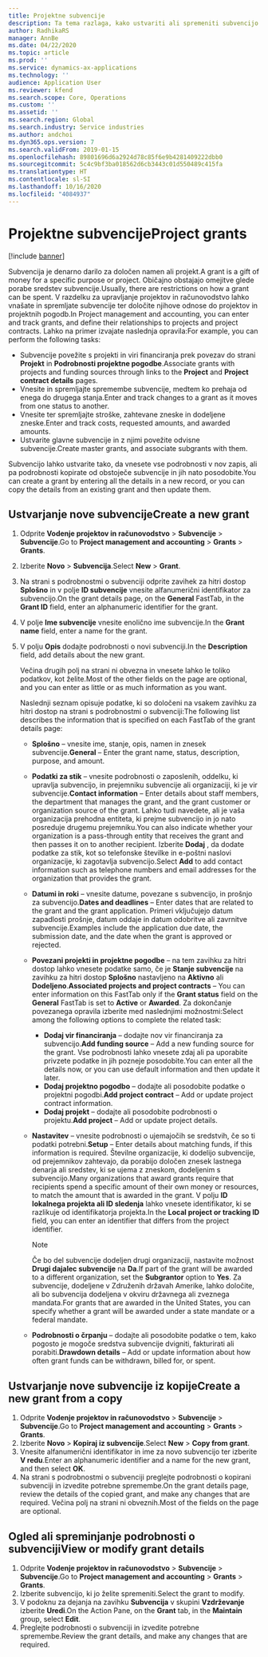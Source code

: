 ```yaml
---
title: Projektne subvencije
description: Ta tema razlaga, kako ustvariti ali spremeniti subvencijo.
author: RadhikaRS
manager: AnnBe
ms.date: 04/22/2020
ms.topic: article
ms.prod: ''
ms.service: dynamics-ax-applications
ms.technology: ''
audience: Application User
ms.reviewer: kfend
ms.search.scope: Core, Operations
ms.custom: ''
ms.assetid: ''
ms.search.region: Global
ms.search.industry: Service industries
ms.author: andchoi
ms.dyn365.ops.version: 7
ms.search.validFrom: 2019-01-15
ms.openlocfilehash: 89801696d6a2924d78c85f6e9b4281409222dbb0
ms.sourcegitcommit: 5c4c9bf3ba018562d6cb3443c01d550489c415fa
ms.translationtype: HT
ms.contentlocale: sl-SI
ms.lasthandoff: 10/16/2020
ms.locfileid: "4084937"
---
```

# <a name="project-grants"></a><span data-ttu-id="b31db-103">Projektne subvencije</span><span class="sxs-lookup"><span data-stu-id="b31db-103">Project grants</span></span>

[!include [banner](../includes/banner.md)]

<span data-ttu-id="b31db-104">Subvencija je denarno darilo za določen namen ali projekt.</span><span class="sxs-lookup"><span data-stu-id="b31db-104">A grant is a gift of money for a specific purpose or project.</span></span> <span data-ttu-id="b31db-105">Običajno obstajajo omejitve glede porabe sredstev subvencije.</span><span class="sxs-lookup"><span data-stu-id="b31db-105">Usually, there are restrictions on how a grant can be spent.</span></span> <span data-ttu-id="b31db-106">V razdelku za upravljanje projektov in računovodstvo lahko vnašate in spremljate subvencije ter določite njihove odnose do projektov in projektnih pogodb.</span><span class="sxs-lookup"><span data-stu-id="b31db-106">In Project management and accounting, you can enter and track grants, and define their relationships to projects and project contracts.</span></span> <span data-ttu-id="b31db-107">Lahko na primer izvajate naslednja opravila:</span><span class="sxs-lookup"><span data-stu-id="b31db-107">For example, you can perform the following tasks:</span></span>

- <span data-ttu-id="b31db-108">Subvencije povežite s projekti in viri financiranja prek povezav do strani **Projekt** in **Podrobnosti projektne pogodbe**.</span><span class="sxs-lookup"><span data-stu-id="b31db-108">Associate grants with projects and funding sources through links to the **Project** and **Project contract details** pages.</span></span>
- <span data-ttu-id="b31db-109">Vnesite in spremljajte spremembe subvencije, medtem ko prehaja od enega do drugega stanja.</span><span class="sxs-lookup"><span data-stu-id="b31db-109">Enter and track changes to a grant as it moves from one status to another.</span></span>
- <span data-ttu-id="b31db-110">Vnesite ter spremljajte stroške, zahtevane zneske in dodeljene zneske.</span><span class="sxs-lookup"><span data-stu-id="b31db-110">Enter and track costs, requested amounts, and awarded amounts.</span></span>
- <span data-ttu-id="b31db-111">Ustvarite glavne subvencije in z njimi povežite odvisne subvencije.</span><span class="sxs-lookup"><span data-stu-id="b31db-111">Create master grants, and associate subgrants with them.</span></span>

<span data-ttu-id="b31db-112">Subvencijo lahko ustvarite tako, da vnesete vse podrobnosti v nov zapis, ali pa podrobnosti kopirate od obstoječe subvencije in jih nato posodobite.</span><span class="sxs-lookup"><span data-stu-id="b31db-112">You can create a grant by entering all the details in a new record, or you can copy the details from an existing grant and then update them.</span></span>

## <a name="create-a-new-grant"></a><span data-ttu-id="b31db-113">Ustvarjanje nove subvencije</span><span class="sxs-lookup"><span data-stu-id="b31db-113">Create a new grant</span></span>

1. <span data-ttu-id="b31db-114">Odprite **Vodenje projektov in računovodstvo** \> **Subvencije** \> **Subvencije**.</span><span class="sxs-lookup"><span data-stu-id="b31db-114">Go to **Project management and accounting** \> **Grants** \> **Grants**.</span></span>
2. <span data-ttu-id="b31db-115">Izberite **Novo** \> **Subvencija**.</span><span class="sxs-lookup"><span data-stu-id="b31db-115">Select **New** \> **Grant**.</span></span>
3. <span data-ttu-id="b31db-116">Na strani s podrobnostmi o subvenciji odprite zavihek za hitri dostop **Splošno** in v polje **ID subvencije** vnesite alfanumerični identifikator za subvencijo.</span><span class="sxs-lookup"><span data-stu-id="b31db-116">On the grant details page, on the **General** FastTab, in the **Grant ID** field, enter an alphanumeric identifier for the grant.</span></span>
4. <span data-ttu-id="b31db-117">V polje **Ime subvencije** vnesite enolično ime subvencije.</span><span class="sxs-lookup"><span data-stu-id="b31db-117">In the **Grant name** field, enter a name for the grant.</span></span>
5. <span data-ttu-id="b31db-118">V polju **Opis** dodajte podrobnosti o novi subvenciji.</span><span class="sxs-lookup"><span data-stu-id="b31db-118">In the **Description** field, add details about the new grant.</span></span>

    <span data-ttu-id="b31db-119">Večina drugih polj na strani ni obvezna in vnesete lahko le toliko podatkov, kot želite.</span><span class="sxs-lookup"><span data-stu-id="b31db-119">Most of the other fields on the page are optional, and you can enter as little or as much information as you want.</span></span>

    <span data-ttu-id="b31db-120">Naslednji seznam opisuje podatke, ki so določeni na vsakem zavihku za hitri dostop na strani s podrobnostmi o subvenciji:</span><span class="sxs-lookup"><span data-stu-id="b31db-120">The following list describes the information that is specified on each FastTab of the grant details page:</span></span>

    - <span data-ttu-id="b31db-121">**Splošno** – vnesite ime, stanje, opis, namen in znesek subvencije.</span><span class="sxs-lookup"><span data-stu-id="b31db-121">**General** – Enter the grant name, status, description, purpose, and amount.</span></span>
    - <span data-ttu-id="b31db-122">**Podatki za stik** – vnesite podrobnosti o zaposlenih, oddelku, ki upravlja subvencijo, in prejemniku subvencije ali organizaciji, ki je vir subvencije.</span><span class="sxs-lookup"><span data-stu-id="b31db-122">**Contact information** – Enter details about staff members, the department that manages the grant, and the grant customer or organization source of the grant.</span></span> <span data-ttu-id="b31db-123">Lahko tudi navedete, ali je vaša organizacija prehodna entiteta, ki prejme subvencijo in jo nato posreduje drugemu prejemniku.</span><span class="sxs-lookup"><span data-stu-id="b31db-123">You can also indicate whether your organization is a pass-through entity that receives the grant and then passes it on to another recipient.</span></span> <span data-ttu-id="b31db-124">Izberite **Dodaj** , da dodate podatke za stik, kot so telefonske številke in e-poštni naslovi organizacije, ki zagotavlja subvencijo.</span><span class="sxs-lookup"><span data-stu-id="b31db-124">Select **Add** to add contact information such as telephone numbers and email addresses for the organization that provides the grant.</span></span>
    - <span data-ttu-id="b31db-125">**Datumi in roki** – vnesite datume, povezane s subvencijo, in prošnjo za subvencijo.</span><span class="sxs-lookup"><span data-stu-id="b31db-125">**Dates and deadlines** – Enter dates that are related to the grant and the grant application.</span></span> <span data-ttu-id="b31db-126">Primeri vključujejo datum zapadlosti prošnje, datum oddaje in datum odobritve ali zavrnitve subvencije.</span><span class="sxs-lookup"><span data-stu-id="b31db-126">Examples include the application due date, the submission date, and the date when the grant is approved or rejected.</span></span>
    - <span data-ttu-id="b31db-127">**Povezani projekti in projektne pogodbe** – na tem zavihku za hitri dostop lahko vnesete podatke samo, če je **Stanje subvencije** na zavihku za hitri dostop **Splošno** nastavljeno na **Aktivno** ali **Dodeljeno**.</span><span class="sxs-lookup"><span data-stu-id="b31db-127">**Associated projects and project contracts** – You can enter information on this FastTab only if the **Grant status** field on the **General** FastTab is set to **Active** or **Awarded**.</span></span> <span data-ttu-id="b31db-128">Za dokončanje povezanega opravila izberite med naslednjimi možnostmi:</span><span class="sxs-lookup"><span data-stu-id="b31db-128">Select among the following options to complete the related task:</span></span>

        - <span data-ttu-id="b31db-129">**Dodaj vir financiranja** – dodajte nov vir financiranja za subvencijo.</span><span class="sxs-lookup"><span data-stu-id="b31db-129">**Add funding source** – Add a new funding source for the grant.</span></span> <span data-ttu-id="b31db-130">Vse podrobnosti lahko vnesete zdaj ali pa uporabite privzete podatke in jih pozneje posodobite.</span><span class="sxs-lookup"><span data-stu-id="b31db-130">You can enter all the details now, or you can use default information and then update it later.</span></span>
        - <span data-ttu-id="b31db-131">**Dodaj projektno pogodbo** – dodajte ali posodobite podatke o projektni pogodbi.</span><span class="sxs-lookup"><span data-stu-id="b31db-131">**Add project contract** – Add or update project contract information.</span></span>
        - <span data-ttu-id="b31db-132">**Dodaj projekt** – dodajte ali posodobite podrobnosti o projektu.</span><span class="sxs-lookup"><span data-stu-id="b31db-132">**Add project** – Add or update project details.</span></span>

    - <span data-ttu-id="b31db-133">**Nastavitev** – vnesite podrobnosti o ujemajočih se sredstvih, če so ti podatki potrebni.</span><span class="sxs-lookup"><span data-stu-id="b31db-133">**Setup** – Enter details about matching funds, if this information is required.</span></span> <span data-ttu-id="b31db-134">Številne organizacije, ki dodelijo subvencije, od prejemnikov zahtevajo, da porabijo določen znesek lastnega denarja ali sredstev, ki se ujema z zneskom, dodeljenim s subvencijo.</span><span class="sxs-lookup"><span data-stu-id="b31db-134">Many organizations that award grants require that recipients spend a specific amount of their own money or resources, to match the amount that is awarded in the grant.</span></span> <span data-ttu-id="b31db-135">V polju **ID lokalnega projekta ali ID sledenja** lahko vnesete identifikator, ki se razlikuje od identifikatorja projekta.</span><span class="sxs-lookup"><span data-stu-id="b31db-135">In the **Local project or tracking ID** field, you can enter an identifier that differs from the project identifier.</span></span>

        > [!NOTE]
        > <span data-ttu-id="b31db-136">Če bo del subvencije dodeljen drugi organizaciji, nastavite možnost **Drugi dajalec subvencije** na **Da**.</span><span class="sxs-lookup"><span data-stu-id="b31db-136">If part of the grant will be awarded to a different organization, set the **Subgrantor** option to **Yes**.</span></span> <span data-ttu-id="b31db-137">Za subvencije, dodeljene v Združenih državah Amerike, lahko določite, ali bo subvencija dodeljena v okviru državnega ali zveznega mandata.</span><span class="sxs-lookup"><span data-stu-id="b31db-137">For grants that are awarded in the United States, you can specify whether a grant will be awarded under a state mandate or a federal mandate.</span></span>

    - <span data-ttu-id="b31db-138">**Podrobnosti o črpanju** – dodajte ali posodobite podatke o tem, kako pogosto je mogoče sredstva subvencije dvigniti, fakturirati ali porabiti.</span><span class="sxs-lookup"><span data-stu-id="b31db-138">**Drawdown details** – Add or update information about how often grant funds can be withdrawn, billed for, or spent.</span></span>

## <a name="create-a-new-grant-from-a-copy"></a><span data-ttu-id="b31db-139">Ustvarjanje nove subvencije iz kopije</span><span class="sxs-lookup"><span data-stu-id="b31db-139">Create a new grant from a copy</span></span>

1. <span data-ttu-id="b31db-140">Odprite **Vodenje projektov in računovodstvo** \> **Subvencije** \> **Subvencije**.</span><span class="sxs-lookup"><span data-stu-id="b31db-140">Go to **Project management and accounting** \> **Grants** \> **Grants**.</span></span>
2. <span data-ttu-id="b31db-141">Izberite **Novo** \> **Kopiraj iz subvencije**.</span><span class="sxs-lookup"><span data-stu-id="b31db-141">Select **New** \> **Copy from grant**.</span></span>
3. <span data-ttu-id="b31db-142">Vnesite alfanumerični identifikator in ime za novo subvencijo ter izberite **V redu**.</span><span class="sxs-lookup"><span data-stu-id="b31db-142">Enter an alphanumeric identifier and a name for the new grant, and then select **OK**.</span></span>
4. <span data-ttu-id="b31db-143">Na strani s podrobnostmi o subvenciji preglejte podrobnosti o kopirani subvenciji in izvedite potrebne spremembe.</span><span class="sxs-lookup"><span data-stu-id="b31db-143">On the grant details page, review the details of the copied grant, and make any changes that are required.</span></span> <span data-ttu-id="b31db-144">Večina polj na strani ni obveznih.</span><span class="sxs-lookup"><span data-stu-id="b31db-144">Most of the fields on the page are optional.</span></span>

## <a name="view-or-modify-grant-details"></a><span data-ttu-id="b31db-145">Ogled ali spreminjanje podrobnosti o subvenciji</span><span class="sxs-lookup"><span data-stu-id="b31db-145">View or modify grant details</span></span>

1. <span data-ttu-id="b31db-146">Odprite **Vodenje projektov in računovodstvo** \> **Subvencije** \> **Subvencije**.</span><span class="sxs-lookup"><span data-stu-id="b31db-146">Go to **Project management and accounting** \> **Grants** \> **Grants**.</span></span>
2. <span data-ttu-id="b31db-147">Izberite subvencijo, ki jo želite spremeniti.</span><span class="sxs-lookup"><span data-stu-id="b31db-147">Select the grant to modify.</span></span>
3. <span data-ttu-id="b31db-148">V podoknu za dejanja na zavihku **Subvencija** v skupini **Vzdrževanje** izberite **Uredi**.</span><span class="sxs-lookup"><span data-stu-id="b31db-148">On the Action Pane, on the **Grant** tab, in the **Maintain** group, select **Edit**.</span></span>
4. <span data-ttu-id="b31db-149">Preglejte podrobnosti o subvenciji in izvedite potrebne spremembe.</span><span class="sxs-lookup"><span data-stu-id="b31db-149">Review the grant details, and make any changes that are required.</span></span>
